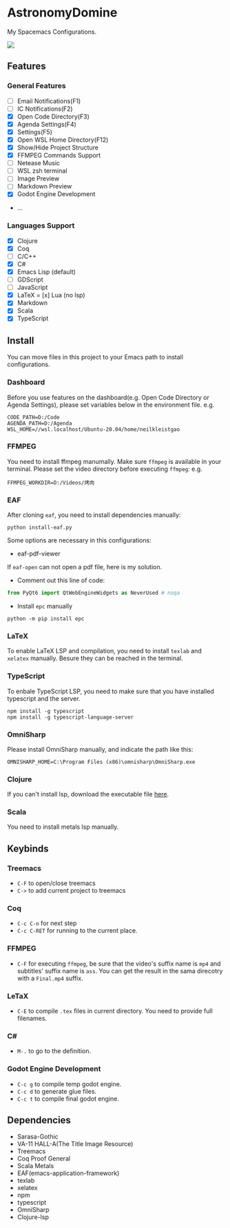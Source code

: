 # AstronomyDomine
My Spacemacs Configurations.

![](https://s2.loli.net/2022/12/05/Sfw68l1qRWKyOG3.png)

## Features
### General Features
- [ ] Email Notifications(F1)
- [ ] IC Notifications(F2)
- [x] Open Code Directory(F3)
- [x] Agenda Settings(F4)
- [x] Settings(F5)
- [x] Open WSL Home Directory(F12)
- [x] Show/Hide Project Structure
- [x] FFMPEG Commands Support
- [ ] Netease Music
- [ ] WSL zsh terminal
- [ ] Image Preview
- [ ] Markdown Preview
- [x] Godot Engine Development
- ...

### Languages Support
- [x] Clojure
- [x] Coq
- [ ] C/C++
- [x] C#
- [x] Emacs Lisp (default)
- [ ] GDScript
- [ ] JavaScript
- [x] LaTeX
= [x] Lua (no lsp)
- [x] Markdown
- [x] Scala
- [x] TypeScript

## Install
You can move files in this project to your Emacs path to install configurations.

### Dashboard
Before you use features on the dashboard(e.g. Open Code Directory or Agenda Settings), please set variables below in the environment file.
e.g.
```
CODE_PATH=D:/Code
AGENDA_PATH=D:/Agenda
WSL_HOME=//wsl.localhost/Ubuntu-20.04/home/neilkleistgao
```

### FFMPEG
You need to install ffmpeg manumally. Make sure `ffmpeg` is available in your terminal. Please set the video directory before executing `ffmpeg`:
e.g.
```
FFMPEG_WORKDIR=D:/Videos/烤肉
```

### EAF
After cloning `eaf`, you need to install dependencies manually:
```shell
python install-eaf.py
```

Some options are necessary in this configurations:
- eaf-pdf-viewer

If `eaf-open` can not open a pdf file, here is my solution.
- Comment out this line of code:
```python
from PyQt6 import QtWebEngineWidgets as NeverUsed # noqa
```
- Install `epc` manually
```shell
python -m pip install epc
```

### LaTeX
To enable LaTeX LSP and compilation, you need to install `texlab` and `xelatex` manually.
Besure they can be reached in the terminal.

### TypeScript
To enbale TypeScript LSP, you need to make sure that you have installed typescript and the server.
```shell
npm install -g typescript
npm install -g typescript-language-server
```

### OmniSharp
Please install OmniSharp manually, and indicate the path like this:
```
OMNISHARP_HOME=C:\Program Files (x86)\omnisharp\OmniSharp.exe
```

### Clojure
If you can't install lsp, download the executable file [here](https://github.com/clojure-lsp/clojure-lsp).

### Scala
You need to install metals lsp manually.

## Keybinds
### Treemacs
- `C-F` to open/close treemacs
- `C->` to add current project to treemacs

### Coq
- `C-c C-n` for next step
- `C-c C-RET` for running to the current place.

### FFMPEG
- `C-F` for executing `ffmpeg`, be sure that the video's suffix name is `mp4` and subtitles' suffix name is `ass`. You can get the result in the sama direcotry with a `Final.mp4` suffix.

### LeTaX
 - `C-E` to compile `.tex` files in current directory. You need to provide full filenames.

### C#
- `M-.` to go to the definition.

### Godot Engine Development
- `C-c g` to compile temp godot engine.
- `C-c d` to generate glue files.
- `C-c t` to compile final godot engine.

## Dependencies
- Sarasa-Gothic
- VA-11 HALL-A(The Title Image Resource)
- Treemacs
- Coq Proof General
- Scala Metals
- EAF(emacs-application-framework)
- texlab
- xelatex
- npm
- typescript
- OmniSharp
- Clojure-lsp

